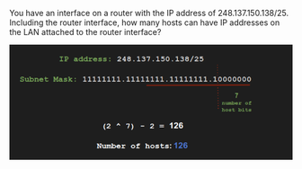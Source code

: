 You have an interface on a router with the IP address of 248.137.150.138/25. Including the router interface, how many hosts can have IP addresses on the LAN attached to the router interface?

![alt text](number_hosts.png)